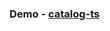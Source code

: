 <h3>Demo - <a href="https://reliable-kringle-ec2723.netlify.app" target="_blank">catalog-ts</a></h3>
